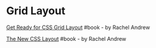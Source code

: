 # Grid Layout

[Get Ready for CSS Grid Layout](https://abookapart.com/products/get-ready-for-css-grid-layout) \#book - by Rachel Andrew

[The New CSS Layout](https://abookapart.com/products/the-new-css-layout) \#book - by Rachel Andrew

